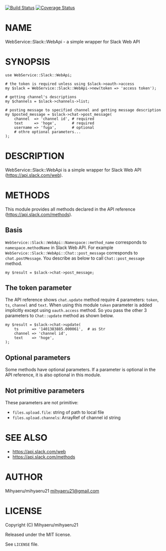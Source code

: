 [![Build Status](https://travis-ci.org/mihyaeru21/p5-WebService-Slack-WebApi.svg?branch=master)](https://travis-ci.org/mihyaeru21/p5-WebService-Slack-WebApi) [![Coverage Status](https://img.shields.io/coveralls/mihyaeru21/p5-WebService-Slack-WebApi/master.svg)](https://coveralls.io/r/mihyaeru21/p5-WebService-Slack-WebApi?branch=master)
# NAME

WebService::Slack::WebApi - a simple wrapper for Slack Web API

# SYNOPSIS

    use WebService::Slack::WebApi;

    # the token is required unless using $slack->oauth->access
    my $slack = WebService::Slack::WebApi->new(token => 'access token');

    # getting channel's descriptions
    my $channels = $slack->channels->list;

    # posting message to specified channel and getting message description
    my $posted_message = $slack->chat->post_message(
        channel  => 'channel id', # required
        text     => 'hoge',       # required
        username => 'fuga',       # optional
        # othre optional parameters...
    );

# DESCRIPTION

WebService::Slack::WebApi is a simple wrapper for Slack Web API (https://api.slack.com/web).

# METHODS

This module provides all methods declared in the API reference (https://api.slack.com/methods).

## Basis

`WebService::Slack::WebApi::Namespace::method_name` corresponds to `namespace.methodName` in Slack Web API.
For example `WebService::Slack::WebApi::Chat::post_message` corresponds to `chat.postMessage`.
You describe as below to call `Chat::post_message` method.

    my $result = $slack->chat->post_message;

## The token parameter

The API reference shows `chat.update` method require 4 parameters: `token`, `ts`, `channel` and `text`.
When using this module `token` parameter is added implicitly except using `oauth.access` method.
So you pass the other 3 parameters to `Chat::update` method as shown below.

    my $result = $slack->chat->update(
        ts      => '1401383885.000061',  # as Str
        channel => 'channel id',
        text    => 'hoge',
    );

## Optional parameters

Some methods have optional parameters.
If a parameter is optional in the API reference, it is also optional in this module.

## Not primitive parameters

These parameters are not primitive:

- `files.upload.file`: string of path to local file
- `files.upload.channels`: ArrayRef of channel id string

# SEE ALSO

- https://api.slack.com/web
- https://api.slack.com/methods

# AUTHOR

Mihyaeru/mihyaeru21 <mihyaeru21@gmail.com>

# LICENSE

Copyright (C) Mihyaeru/mihyaeru21

Released under the MIT license.

See `LICENSE` file.
